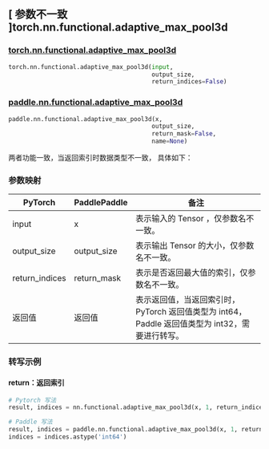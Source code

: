## [ 参数不一致 ]torch.nn.functional.adaptive_max_pool3d

### [torch.nn.functional.adaptive_max_pool3d](https://pytorch.org/docs/stable/generated/torch.nn.functional.adaptive_max_pool3d.html?highlight=adaptive_max_pool3d#torch.nn.functional.adaptive_max_pool3d)

```python
torch.nn.functional.adaptive_max_pool3d(input,
                                        output_size,
                                        return_indices=False)
```

### [paddle.nn.functional.adaptive_max_pool3d](https://www.paddlepaddle.org.cn/documentation/docs/zh/api/paddle/nn/functional/adaptive_max_pool3d_cn.html)

```python
paddle.nn.functional.adaptive_max_pool3d(x,
                                        output_size,
                                        return_mask=False,
                                        name=None)
```

两者功能一致，当返回索引时数据类型不一致， 具体如下：
### 参数映射
| PyTorch       | PaddlePaddle | 备注                                                   |
| ------------- | ------------ | ------------------------------------------------------ |
| input           | x           |  表示输入的 Tensor ，仅参数名不一致。               |
| output_size           |  output_size           | 表示输出 Tensor 的大小，仅参数名不一致。               |
| return_indices           |  return_mask          | 表示是否返回最大值的索引，仅参数名不一致。               |
| 返回值           |  返回值          | 表示返回值，当返回索引时，PyTorch 返回值类型为 int64，Paddle 返回值类型为 int32，需要进行转写。             |

### 转写示例
#### return：返回索引
```python
# Pytorch 写法
result, indices = nn.functional.adaptive_max_pool3d(x, 1, return_indices=True)

# Paddle 写法
result, indices = paddle.nn.functional.adaptive_max_pool3d(x, 1, return_mask=True)
indices = indices.astype('int64')
```
